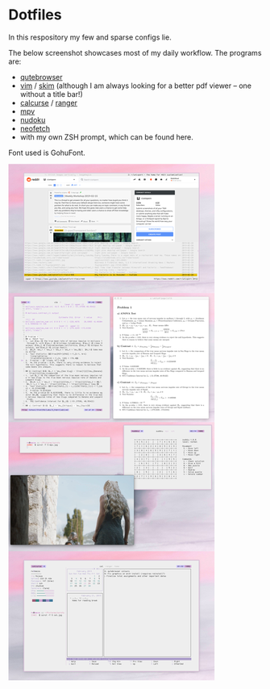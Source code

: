 # Dotfiles

In this respository my few and sparse configs lie.

The below screenshot showcases most of my daily workflow. The programs are:

* [qutebrowser](https://qutebrowser.org/)
* [vim](https://www.vim.org/) / [skim](https://skim-app.sourceforge.io/) (although I am always looking for a better pdf viewer – one without a title bar!)
* [calcurse](https://www.calcurse.org/) / [ranger](https://github.com/ranger/ranger)
* [mpv](https://mpv.io/)
* [nudoku](https://github.com/jubalh/nudoku)
* [neofetch](https://github.com/dylanaraps/neofetch)
* with my own ZSH prompt, which can be found here.

Font used is GohuFont.

![](scrot.jpg)
